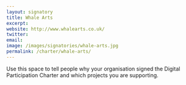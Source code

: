 ```yaml
---
layout: signatory
title: Whale Arts
excerpt: 
website: http://www.whalearts.co.uk/
twitter: 
email: 
image: /images/signatories/whale-arts.jpg
permalink: /charter/whale-arts/
---
```


Use this space to tell people why your organisation signed the Digital Participation Charter and which projects you are supporting.
